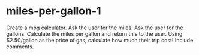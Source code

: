 # miles-per-gallon-1
Create a mpg calculator.  Ask the user for the miles.  Ask the user for the gallons.  Calculate the miles per gallon and return this to the user.  Using $2.50/gallon as the price of gas, calculate how much their trip cost!  Include comments.
